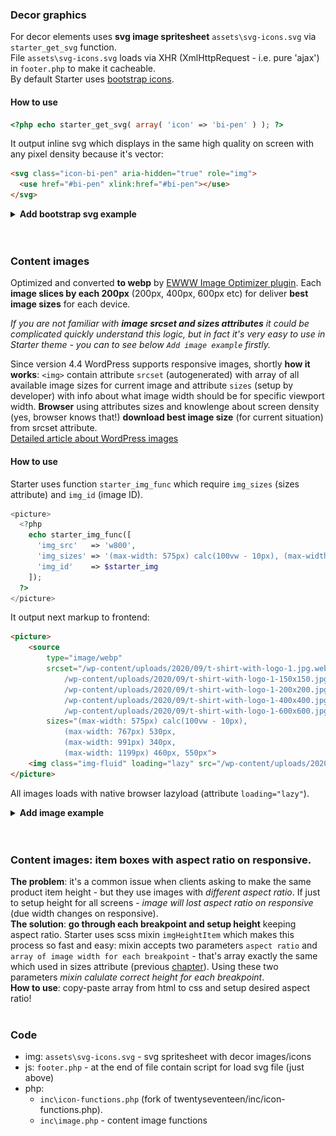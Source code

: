 ### Decor graphics
For decor elements uses **svg image spritesheet** `assets\svg-icons.svg` via `starter_get_svg` function.  
File `assets\svg-icons.svg` loads via XHR (XmlHttpRequest - i.e. pure 'ajax') in `footer.php` to make it cacheable.  
By default Starter uses [bootstrap icons](https://icons.getbootstrap.com/).
#### How to use
```php
<?php echo starter_get_svg( array( 'icon' => 'bi-pen' ) ); ?>
```
It output inline svg which displays in the same high quality on screen with any pixel density because it's vector:
```html
<svg class="icon-bi-pen" aria-hidden="true" role="img">
  <use href="#bi-pen" xlink:href="#bi-pen"></use>
</svg>
```
<details><summary><strong>Add bootstrap svg example</strong></summary>
  <a href="https://raw.githubusercontent.com/chyvak1831/starter_img/master/screenshots/images/bootstrapsvg.mp4">Download this video example</a><br>
  <img width="600" src="https://raw.githubusercontent.com/chyvak1831/starter_img/master/screenshots/images/bootstrapsvg.gif" alt="Add bootstrap svg">
</details>
<br><br>



### Content images
Optimized and converted **to webp** by [EWWW Image Optimizer plugin](https://wordpress.org/plugins/ewww-image-optimizer/). Each **image slices by each 200px** (200px, 400px, 600px etc) for deliver **best image sizes** for each device.  

*If you are not familiar with **image srcset and sizes attributes** it could be complicated quickly understand this logic, but in fact it's very easy to use in Starter theme - you can to see below `Add image example` firstly.*

Since version 4.4 WordPress supports responsive images, shortly **how it works**: `<img>` contain attribute `srcset` (autogenerated) with array of all available image sizes for current image and attribute `sizes` (setup by developer) with info about what image width should be for specific viewport width. **Browser** using attributes sizes and knowlenge about screen density (yes, browser knows that!)  **download best image size** (for current situation) from srcset attribute.  
[Detailed article about WordPress images](https://www.smashingmagazine.com/2016/09/responsive-images-in-wordpress-with-art-direction/)

#### How to use
Starter uses function `starter_img_func` which require `img_sizes` (sizes attribute) and `img_id` (image ID).
```php
<picture>
  <?php
    echo starter_img_func([
      'img_src'   => 'w800',
      'img_sizes' => '(max-width: 575px) calc(100vw - 10px), (max-width: 767px) 530px, (max-width: 991px) 340px, (max-width: 1199px) 460px, 550px',
      'img_id'    => $starter_img
    ]);
  ?>
</picture>
```
It output next markup to frontend:
```html
<picture>
	<source
		type="image/webp"
		srcset="/wp-content/uploads/2020/09/t-shirt-with-logo-1.jpg.webp 800w,
			/wp-content/uploads/2020/09/t-shirt-with-logo-1-150x150.jpg.webp 150w,
			/wp-content/uploads/2020/09/t-shirt-with-logo-1-200x200.jpg.webp 200w,
			/wp-content/uploads/2020/09/t-shirt-with-logo-1-400x400.jpg.webp 400w,
			/wp-content/uploads/2020/09/t-shirt-with-logo-1-600x600.jpg.webp 600w"
		sizes="(max-width: 575px) calc(100vw - 10px),
			(max-width: 767px) 530px,
			(max-width: 991px) 340px,
			(max-width: 1199px) 460px, 550px">
	<img class="img-fluid" loading="lazy" src="/wp-content/uploads/2020/09/t-shirt-with-logo-1.jpg" alt="t-shirt-with-logo-1.jpg" width="800" height="800">
</picture>
```

All images loads with native browser lazyload (attribute `loading="lazy"`).
<details id="content_img_example"><summary><strong>Add image example</strong></summary>
  Everything what you need <strong>to provide optimized image size</strong> for specific device - it's to setup <strong>correct sizes attribute</strong>: go through <strong>each breakpoint</strong> and setup image size. Breakpoint depends on your styles, in an example below used default bootstrap => default bootstrap breakpoints.
  <a href="https://raw.githubusercontent.com/chyvak1831/starter_img/master/screenshots/images/addimg.mp4">Download this video example</a><br>
  <img width="600" src="https://raw.githubusercontent.com/chyvak1831/starter_img/master/screenshots/images/addimg.gif" alt="Add image">
</details>
<br><br>



### Content images: item boxes with aspect ratio on responsive.
**The problem**: it's a common issue when clients asking to make the same product item height - but they use images with *different aspect ratio*. If just to setup height for all screens - *image will lost aspect ratio on responsive* (due width changes on responsive).  
**The solution**: **go through each breakpoint and setup height** keeping aspect ratio. Starter uses scss mixin `imgHeightItem` which makes this process so fast and easy: mixin accepts two parameters `aspect ratio` and `array of image width for each breakpoint` - that's array exactly the same which used in sizes attribute (previous [chapter](#user-content-content-images)). Using these two parameters *mixin calulate correct height for each breakpoint*.  
**How to use**: copy-paste array from html to css and setup desired aspect ratio!
<br><br>



### Code
* img: `assets\svg-icons.svg` - svg spritesheet with decor images/icons
* js: `footer.php` - at the end of file contain script for load svg file (just above)
* php:
     * `inc\icon-functions.php` (fork of twentyseventeen/inc/icon-functions.php).  
     * `inc\image.php` - content image functions